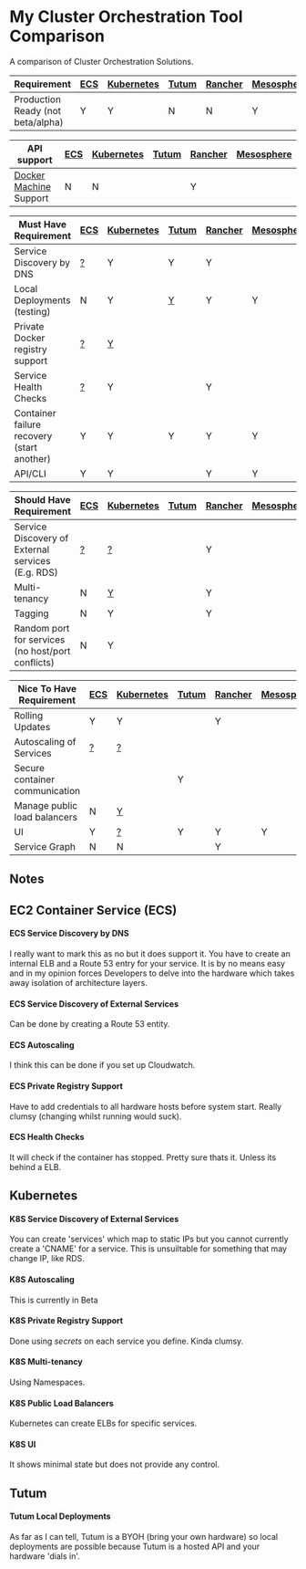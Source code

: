 # My Cluster Orchestration Tool Comparison
A comparison of Cluster Orchestration Solutions.

| Requirement | [ECS](https://aws.amazon.com/ecs/details/) | [Kubernetes](http://kubernetes.io) | [Tutum](https://www.tutum.co) | [Rancher](http://rancher.com) | [Mesosphere](https://mesosphere.com) |
| --------------- | --- | --- | --- | --- | --- |
| Production Ready (not beta/alpha) | Y | Y | N | N | Y |

| API support | [ECS](https://aws.amazon.com/ecs/details/) | [Kubernetes](http://kubernetes.io) | [Tutum](https://www.tutum.co) | [Rancher](http://rancher.com) | [Mesosphere](https://mesosphere.com) |
| --------------- | --- | --- | --- | --- | --- |
| [Docker Machine](https://docs.docker.com/machine/) Support | N | N | | Y | |

|  Must Have Requirement | [ECS](https://aws.amazon.com/ecs/details/) | [Kubernetes](http://kubernetes.io) | [Tutum](https://www.tutum.co) | [Rancher](http://rancher.com) | [Mesosphere](https://mesosphere.com) |
| --------------- | --- | --- | --- | --- | --- |
| Service Discovery by DNS | [?](#ecs-service-discovery-by-dns) | Y | Y | Y | |
| Local Deployments (testing) | N | Y | [Y](#tutum-local-deployments) | Y | Y |
| Private Docker registry support | [?](#ecs-private-registry-support) | [Y](#k8s-private-registry-support) | | | |
| Service Health Checks | [?](#ecs-health-checks) | Y | | Y | |
| Container failure recovery (start another) | Y | Y | Y | Y | Y |
| API/CLI | Y | Y | | Y | Y |

| Should Have Requirement | [ECS](https://aws.amazon.com/ecs/details/) | [Kubernetes](http://kubernetes.io) | [Tutum](https://www.tutum.co) | [Rancher](http://rancher.com) | [Mesosphere](https://mesosphere.com) |
| --------------- | --- | --- | --- | --- | --- |
| Service Discovery of External services (E.g. RDS) | [?](#ecs-service-discovery-of-external-services) | [?](#k8s-service-discovery-of-external-services) | | Y | |
| Multi-tenancy | N | [Y](#k8s-multi-tenancy) | | Y | |
| Tagging | N | Y | | Y | |
| Random port for services (no host/port conflicts) | N | Y | | |

| Nice To Have Requirement | [ECS](https://aws.amazon.com/ecs/details/) | [Kubernetes](http://kubernetes.io) | [Tutum](https://www.tutum.co) | [Rancher](http://rancher.com) | [Mesosphere](https://mesosphere.com) |
| --------------- | --- | --- | --- | --- | --- |
| Rolling Updates | Y | Y | | Y | |
| Autoscaling of Services | [?](#ecs-autoscaling) | [?](#k8s-autoscaling) | | | |
| Secure container communication | | | Y | | |
| Manage public load balancers | N | [Y](#k8s-public-load-balancers) | | | |
| UI | Y | [?](#k8s-ui) | Y | Y | Y |
| Service Graph | N |N | | Y | |

## Notes
## EC2 Container Service (ECS)
#### ECS Service Discovery by DNS
I really want to mark this as no but it does support it. You have to create an internal ELB and a Route 53 entry for your service.
It is by no means easy and in my opinion forces Developers to delve into the hardware which takes away isolation of architecture layers.
#### ECS Service Discovery of External Services
Can be done by creating a Route 53 entity.
#### ECS Autoscaling
I think this can be done if you set up Cloudwatch.
#### ECS Private Registry Support
Have to add credentials to all hardware hosts before system start. Really clumsy (changing whilst running would suck).
#### ECS Health Checks
It will check if the container has stopped. Pretty sure thats it. Unless its behind a ELB.

## Kubernetes
#### K8S Service Discovery of External Services
You can create 'services' which map to static IPs but you cannot currently create a 'CNAME' for a service. This is unsuiltable for something that may change IP, like RDS.
#### K8S Autoscaling
This is currently in Beta
#### K8S Private Registry Support
Done using *secrets* on each service you define. Kinda clumsy.
#### K8S Multi-tenancy
Using Namespaces.
#### K8S Public Load Balancers
Kubernetes can create ELBs for specific services.
#### K8S UI
It shows minimal state but does not provide any control.

## Tutum
#### Tutum Local Deployments
As far as I can tell, Tutum is a BYOH (bring your own hardware) so local deployments are possible because Tutum is a hosted API and your hardware 'dials in'.
